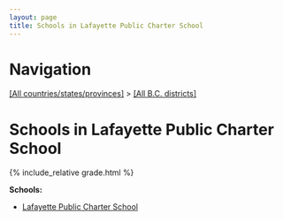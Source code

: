 ```yaml
---
layout: page
title: Schools in Lafayette Public Charter School
---
```

# Navigation

[[All countries/states/provinces]](../..) > [[All B.C. districts]](..)

# Schools in Lafayette Public Charter School

{% include_relative grade.html %}

**Schools:**

- [Lafayette Public Charter School](Lafayette_Public_Charter_School.md)
